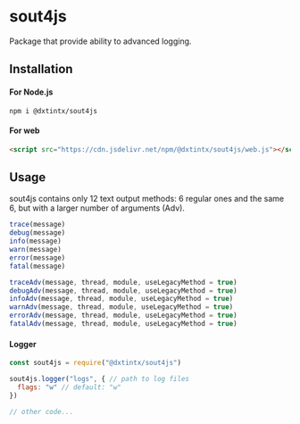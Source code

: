 # sout4js

Package that provide ability to advanced logging.

## Installation
#### For Node.js
```console
npm i @dxtintx/sout4js
```
#### For web
```html
<script src="https://cdn.jsdelivr.net/npm/@dxtintx/sout4js/web.js"></script>
```

## Usage
sout4js contains only 12 text output methods: 6 regular ones and the same 6, but with a larger number of arguments (Adv).

```js
trace(message)  
debug(message)  
info(message)  
warn(message)  
error(message)  
fatal(message)  

traceAdv(message, thread, module, useLegacyMethod = true)  
debugAdv(message, thread, module, useLegacyMethod = true)  
infoAdv(message, thread, module, useLegacyMethod = true)  
warnAdv(message, thread, module, useLegacyMethod = true)  
errorAdv(message, thread, module, useLegacyMethod = true)  
fatalAdv(message, thread, module, useLegacyMethod = true)  
```

#### Logger

```js
const sout4js = require("@dxtintx/sout4js")

sout4js.logger("logs", { // path to log files
  flags: "w" // default: "w"
})

// other code...
```
